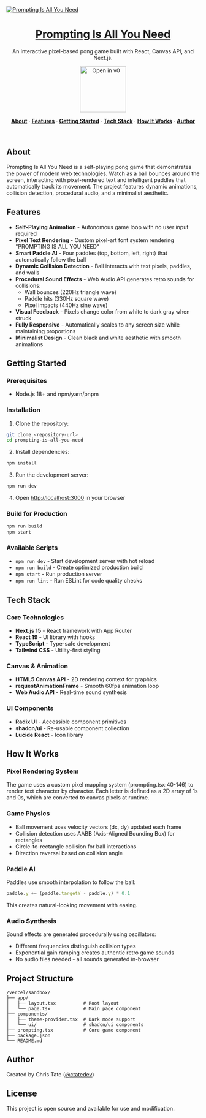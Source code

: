 <a href="https://v0.dev/community/prompting-is-all-you-need-tokU2y8gQ4D">
  <img alt="Prompting Is All You Need" src="https://hebbkx1anhila5yf.public.blob.vercel-storage.com/prompting.jpg-wiD8pePizmHSTO1VERzYJixbI9WIX3.jpeg">
  <h1 align="center">Prompting Is All You Need</h1>
</a>

<p align="center">
  An interactive pixel-based pong game built with React, Canvas API, and Next.js.
</p>

<p align="center">
  <a href="https://v0.dev/community/prompting-is-all-you-need-tokU2y8gQ4D">
    <img src="https://hebbkx1anhila5yf.public.blob.vercel-storage.com/open-in-v0-button-ZKuXSWof756tbZD6vq9OV8Xq5pZS66.svg" alt="Open in v0" width="120" />
  </a>
</p>

<p align="center">
  <a href="#about"><strong>About</strong></a> ·
  <a href="#features"><strong>Features</strong></a> ·
  <a href="#getting-started"><strong>Getting Started</strong></a> ·
  <a href="#tech-stack"><strong>Tech Stack</strong></a> ·
  <a href="#how-it-works"><strong>How It Works</strong></a> ·
  <a href="#author"><strong>Author</strong></a>
</p>
<br/>

## About

Prompting Is All You Need is a self-playing pong game that demonstrates the power of modern web technologies. Watch as a ball bounces around the screen, interacting with pixel-rendered text and intelligent paddles that automatically track its movement. The project features dynamic animations, collision detection, procedural audio, and a minimalist aesthetic.

## Features

- **Self-Playing Animation** - Autonomous game loop with no user input required
- **Pixel Text Rendering** - Custom pixel-art font system rendering "PROMPTING IS ALL YOU NEED"
- **Smart Paddle AI** - Four paddles (top, bottom, left, right) that automatically follow the ball
- **Dynamic Collision Detection** - Ball interacts with text pixels, paddles, and walls
- **Procedural Sound Effects** - Web Audio API generates retro sounds for collisions:
  - Wall bounces (220Hz triangle wave)
  - Paddle hits (330Hz square wave)
  - Pixel impacts (440Hz sine wave)
- **Visual Feedback** - Pixels change color from white to dark gray when struck
- **Fully Responsive** - Automatically scales to any screen size while maintaining proportions
- **Minimalist Design** - Clean black and white aesthetic with smooth animations

## Getting Started

### Prerequisites

- Node.js 18+ and npm/yarn/pnpm

### Installation

1. Clone the repository:
```bash
git clone <repository-url>
cd prompting-is-all-you-need
```

2. Install dependencies:
```bash
npm install
```

3. Run the development server:
```bash
npm run dev
```

4. Open [http://localhost:3000](http://localhost:3000) in your browser

### Build for Production

```bash
npm run build
npm start
```

### Available Scripts

- `npm run dev` - Start development server with hot reload
- `npm run build` - Create optimized production build
- `npm start` - Run production server
- `npm run lint` - Run ESLint for code quality checks

## Tech Stack

### Core Technologies
- **Next.js 15** - React framework with App Router
- **React 19** - UI library with hooks
- **TypeScript** - Type-safe development
- **Tailwind CSS** - Utility-first styling

### Canvas & Animation
- **HTML5 Canvas API** - 2D rendering context for graphics
- **requestAnimationFrame** - Smooth 60fps animation loop
- **Web Audio API** - Real-time sound synthesis

### UI Components
- **Radix UI** - Accessible component primitives
- **shadcn/ui** - Re-usable component collection
- **Lucide React** - Icon library

## How It Works

### Pixel Rendering System
The game uses a custom pixel mapping system (prompting.tsx:40-146) to render text character by character. Each letter is defined as a 2D array of 1s and 0s, which are converted to canvas pixels at runtime.

### Game Physics
- Ball movement uses velocity vectors (dx, dy) updated each frame
- Collision detection uses AABB (Axis-Aligned Bounding Box) for rectangles
- Circle-to-rectangle collision for ball interactions
- Direction reversal based on collision angle

### Paddle AI
Paddles use smooth interpolation to follow the ball:
```typescript
paddle.y += (paddle.targetY - paddle.y) * 0.1
```
This creates natural-looking movement with easing.

### Audio Synthesis
Sound effects are generated procedurally using oscillators:
- Different frequencies distinguish collision types
- Exponential gain ramping creates authentic retro game sounds
- No audio files needed - all sounds generated in-browser

## Project Structure

```
/vercel/sandbox/
├── app/
│   ├── layout.tsx          # Root layout
│   └── page.tsx            # Main page component
├── components/
│   ├── theme-provider.tsx  # Dark mode support
│   └── ui/                 # shadcn/ui components
├── prompting.tsx           # Core game component
├── package.json
└── README.md
```

## Author

Created by Chris Tate ([@ctatedev](https://x.com/ctatedev))

## License

This project is open source and available for use and modification.
